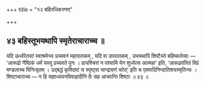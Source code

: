 +++
title = "१२ बहिरधिकरणम्"

+++

## ४३ बहिस्तूभयथापि स्मृतेराचाराच्च ॥

यदि ऊर्ध्वरेतसां स्वाश्रमेभ्यः प्रच्यवनं महापातकम् , यदि वा उपपातकम् , उभयथापि शिष्टैस्ते बहिष्कर्तव्याः — ‘आरूढो नैष्ठिकं धर्मं यस्तु प्रच्यवते पुनः । प्रायश्चित्तं न पश्यामि येन शुध्येत्स आत्महा’ इति, ‘आरूढपतितं विप्रं मण्डलाच्च विनिःसृतम् । उद्बद्धं कृमिदष्टं च स्पृष्ट्वा चान्द्रायणं चरेत्’ इति च एवमादिनिन्दातिशयस्मृतिभ्यः । शिष्टाचाराच्च — न हि यज्ञाध्ययनविवाहादीनि तैः सह आचरन्ति शिष्टाः ॥ ४३ ॥

